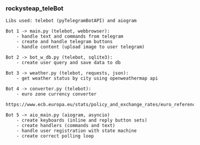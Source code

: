 ### rockysteap_teleBot

    Libs used: telebot (pyTelegramBotAPI) and aiogram
    
    Bot 1 -> main.py (telebot, webbrowser):
        - handle text and commands from telegram
        - create and handle telegram buttons
        - handle content (upload image to user telegram)

    Bot 2 -> bot_w_db.py (telebot, sqlite3):
        - create user query and save data to db

    Bot 3 -> weather.py (telebot, requests, json):
        - get weather status by city using openweathermap api

    Bot 4 -> converter.py (telebot):
        - euro zone currency converter
            https://www.ecb.europa.eu/stats/policy_and_exchange_rates/euro_reference_exchange_rates/html/index.en.html

    Bot 5 -> aio_main.py (aiogram, asyncio)
        - create keyboards (inline and reply button sets)
        - create handlers (commands and text)
        - handle user registration with state machine
        - create correct polling loop
